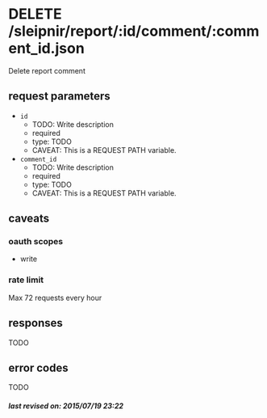 # DELETE /sleipnir/report/:id/comment/:comment_id.json

Delete report comment

## request parameters

- `id`
  - TODO: Write description
  - required
  - type: TODO
  - CAVEAT: This is a REQUEST PATH variable.
- `comment_id`
  - TODO: Write description
  - required
  - type: TODO
  - CAVEAT: This is a REQUEST PATH variable.

## caveats

### oauth scopes

- write

### rate limit

Max 72 requests every hour

## responses

TODO

## error codes

TODO

##### last revised on: 2015/07/19 23:22
